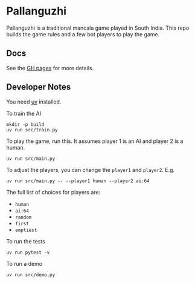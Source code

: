 # Pallanguzhi

Pallanguzhi is a traditional mancala game played in South India.
This repo builds the game rules and a few bot players to play the game.

## Docs

See the [GH pages](https://rahulsom.github.io/pallanguzhi/) for more details.

## Developer Notes

You need [uv](https://docs.astral.sh/uv/getting-started/installation/) installed.

To train the AI

```shell
mkdir -p build
uv run src/train.py
```

To play the game, run this. It assumes player 1 is an AI and player 2 is a human.

```shell
uv run src/main.py
```

To adjust the players, you can change the `player1` and `player2`.
E.g.

```shell
uv run src/main.py -- --player1 human --player2 ai:64
```

The full list of choices for players are:

- `human`
- `ai:64`
- `random`
- `first`
- `emptiest`


To run the tests

```shell
uv run pytest -v
```

To run a demo

```shell
uv run src/demo.py
```

